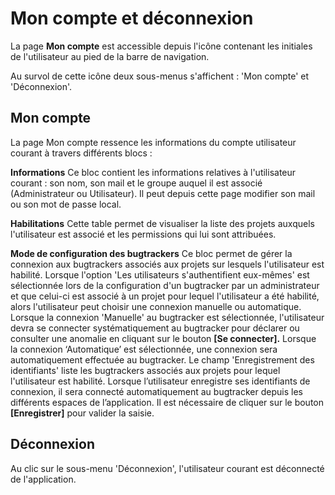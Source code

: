 # Mon compte et déconnexion

La page **Mon compte** est accessible depuis l'icône contenant les initiales de l'utilisateur au pied de la barre de navigation.



Au survol de cette icône deux sous-menus s'affichent  : 'Mon compte' et 'Déconnexion'.

## Mon compte
La page Mon compte ressence les informations du compte utilisateur courant à travers différents blocs :

**Informations**
Ce bloc contient les informations relatives à l'utilisateur courant : son nom, son mail et le groupe auquel il est associé (Administrateur ou Utilisateur). Il peut depuis cette page modifier son mail ou son mot de passe local. 
 
**Habilitations**
Cette table permet de visualiser la liste des projets auxquels l'utilisateur est associé et les permissions qui lui sont attribuées.

**Mode de configuration des bugtrackers**
Ce bloc permet de gérer la connexion aux bugtrackers associés aux projets sur lesquels l'utilisateur est habilité. 
Lorsque l'option 'Les utilisateurs s'authentifient eux-mêmes' est sélectionnée lors de la configuration d'un bugtracker par un administrateur et que celui-ci est associé à un projet pour lequel l'utilisateur a été habilité, alors l'utilisateur peut choisir une connexion manuelle ou automatique.
Lorsque la connexion 'Manuelle' au bugtracker est sélectionnée, l'utilisateur devra se connecter systématiquement au bugtracker pour déclarer ou consulter une anomalie en cliquant sur le bouton **[Se connecter].**
Lorsque la connexion ‘Automatique’ est sélectionnée, une connexion sera automatiquement effectuée au bugtracker.
Le champ 'Enregistrement des identifiants' liste les bugtrackers associés aux projets pour lequel l'utilisateur est habilité. Lorsque l’utilisateur enregistre ses identifiants de connexion, il sera connecté automatiquement au bugtracker depuis les différents espaces de l’application. Il est nécessaire de cliquer sur le bouton **[Enregistrer]** pour valider la saisie.

## Déconnexion
Au clic sur le sous-menu 'Déconnexion', l'utilisateur courant est déconnecté de l'application.


 

		


<!--stackedit_data:
eyJoaXN0b3J5IjpbMTcwMjMxNzY4OCwtMTQxMjc2NzMxMl19
-->